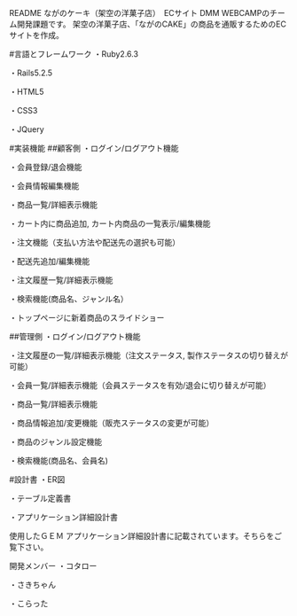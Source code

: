 README
ながのケーキ（架空の洋菓子店）　ECサイト
DMM WEBCAMPのチーム開発課題です。 架空の洋菓子店、「ながのCAKE」の商品を通販するためのECサイトを作成。

#言語とフレームワーク
・Ruby2.6.3

・Rails5.2.5

・HTML5

・CSS3

・JQuery

#実装機能
##顧客側
・ログイン/ログアウト機能

・会員登録/退会機能

・会員情報編集機能

・商品一覧/詳細表示機能

・カート内に商品追加, カート内商品の一覧表示/編集機能

・注文機能（支払い方法や配送先の選択も可能）

・配送先追加/編集機能

・注文履歴一覧/詳細表示機能

・検索機能(商品名、ジャンル名）

・トップページに新着商品のスライドショー

##管理側
・ログイン/ログアウト機能

・注文履歴の一覧/詳細表示機能（注文ステータス, 製作ステータスの切り替えが可能）

・会員一覧/詳細表示機能（会員ステータスを有効/退会に切り替えが可能）

・商品一覧/詳細表示機能

・商品情報追加/変更機能（販売ステータスの変更が可能）

・商品のジャンル設定機能

・検索機能(商品名、会員名)

#設計書
・ER図

・テーブル定義書

・アプリケーション詳細設計書

使用したＧＥＭ
アプリケーション詳細設計書に記載されています。そちらをご覧下さい。

開発メンバー
・コタロー

・さきちゃん

・こらった
